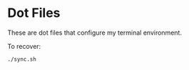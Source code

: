 Dot Files
=========

These are dot files that configure my terminal environment.

To recover:
```
./sync.sh
```

